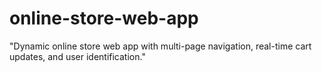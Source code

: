 # online-store-web-app
"Dynamic online store web app with multi-page navigation, real-time cart updates, and user identification."
